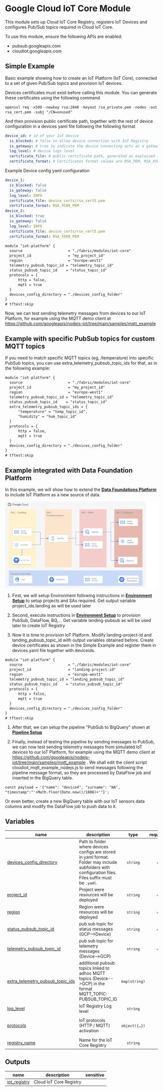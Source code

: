 # Google Cloud IoT Core Module

This module sets up Cloud IoT Core Registry, registers IoT Devices and configures Pub/Sub topics required in Cloud IoT Core.

To use this module, ensure the following APIs are enabled:
* pubsub.googleapis.com
* cloudiot.googleapis.com

## Simple Example

Basic example showing how to create an IoT Platform (IoT Core), connected to a set of given Pub/Sub topics and provision IoT devices.

Devices certificates must exist before calling this module. You can generate these certificates using the following command

```
openssl req -x509 -newkey rsa:2048 -keyout rsa_private.pem -nodes -out rsa_cert.pem -subj "/CN=unused"
```

And then provision public certificate path, together with the rest of device configuration in a devices yaml file following the following format
```yaml
device_id: # id of your IoT Device
  is_blocked: # false to allow device connection with IoT Registry
  is_gateway: # true to indicate the device connecting acts as a gateway for other IoT Devices
  log_level: # device logs level
  certificate_file: # public certificate path, generated as explained in the previous step
  certificate_format: # Certificates format values are RSA_PEM, RSA_X509_PEM, ES256_PEM, and ES256_X509_PEM
```

Example Device config yaml configuration
```yaml
device_1:
  is_blocked: false
  is_gateway: false
  log_level: INFO
  certificate_file: device_certs/rsa_cert5.pem
  certificate_format: RSA_X509_PEM
device_2:
  is_blocked: true
  is_gateway: false
  log_level: INFO
  certificate_file: device_certs/rsa_cert5.pem
  certificate_format: RSA_X509_PEM
```

```hcl
module "iot-platform" {
  source                     = "./fabric/modules/iot-core"
  project_id                 = "my_project_id"
  region                     = "europe-west1"
  telemetry_pubsub_topic_id = "telemetry_topic_id"
  status_pubsub_topic_id    = "status_topic_id"
  protocols = {
      http = false,
      mqtt = true
  }
  devices_config_directory = "./devices_config_folder"
}
# tftest:skip

```

Now, we can test sending telemetry messages from devices to our IoT Platform, for example using the MQTT demo client at https://github.com/googleapis/nodejs-iot/tree/main/samples/mqtt_example

## Example with specific PubSub topics for custom MQTT topics

If you need to match specific MQTT topics (eg, /temperature) into specific PubSub topics, you can use extra_telemetry_pubsub_topic_ids for that, as in the following example:

```hcl
module "iot-platform" {
  source                     = "./fabric/modules/iot-core"
  project_id                 = "my_project_id"
  region                     = "europe-west1"
  telemetry_pubsub_topic_id = "telemetry_topic_id"
  status_pubsub_topic_id    = "status_topic_id"
  extra_telemetry_pubsub_topic_ids = {
      "temperature" = "temp_topic_id",
      "humidity" = "hum_topic_id"
  }
  protocols = {
      http = false,
      mqtt = true
  }
  devices_config_directory = "./devices_config_folder"
}
# tftest:skip

```

## Example integrated with Data Foundation Platform
In this example, we will show how to extend the **[Data Foundations Platform](../../examples/data-solutions/data-platform-foundations/)** to include IoT Platform as a new source of data. 

![Target architecture](./diagram_iot.png)

1. First, we will setup Environment following instructions in **[Environment Setup](../../examples/data-solutions/data-platform-foundations/)** to setup projects and SAs required. Get output variable project_ids.landing as will be used later

1. Second, execute instructions in **[Environment Setup](../../examples/data-solutions/data-platform-foundations/)** to provision PubSub, DataFlow, BQ,... Get variable landing-pubsub as will be used later to create IoT Registry

1. Now it is time to provision IoT Platform. Modify landing-project-id and landing_pubsub_topic_id with output variables obtained before. Create device certificates as shown in the Simple Example and register them in devices.yaml file together with deviceids.

```hcl
module "iot-platform" {
  source                     = "./fabric/modules/iot-core"
  project_id                 = "landing-project-id"
  region                     = "europe-west1"
  telemetry_pubsub_topic_id = "landing_pubsub_topic_id"
  status_pubsub_topic_id    = "status_pubsub_topic_id"
  protocols = {
      http = false,
      mqtt = true
  }
  devices_config_directory = "./devices_config_folder"
}
# tftest:skip
```
1. After that, we can setup the pipeline "PubSub to BigQuery" shown at **[Pipeline Setup](../../examples/data-solutions/data-platform-foundations/)**

1. Finally, instead of testing the pipeline by sending messages to PubSub, we can now test sending telemetry messages from simulated IoT devices to our IoT Platform, for example using the MQTT demo client at https://github.com/googleapis/nodejs-iot/tree/main/samples/mqtt_example . We shall edit the client script cloudiot_mqtt_example_nodejs.js to send messages following the pipeline message format, so they are processed by DataFlow job and inserted in the BigQuery table.
```
const payload = '{"name": "device4", "surname": "NA", "timestamp":"'+Math.floor(Date.now()/1000)+'"}';
```

Or even better, create a new BigQuery table with our IoT sensors data columns and modify the DataFlow job to push data to it.
<!-- BEGIN TFDOC -->

## Variables

| name | description | type | required | default |
|---|---|:---:|:---:|:---:|
| [devices_config_directory](variables.tf#L17) | Path to folder where devices configs are stored in yaml format. Folder may include subfolders with configuration files. Files suffix must be `.yaml`. | <code>string</code> | ✓ |  |
| [project_id](variables.tf#L34) | Project were resources will be deployed | <code>string</code> | ✓ |  |
| [region](variables.tf#L48) | Region were resources will be deployed | <code>string</code> | ✓ |  |
| [status_pubsub_topic_id](variables.tf#L59) | pub sub topic for status messages (GCP-->Device) | <code>string</code> | ✓ |  |
| [telemetry_pubsub_topic_id](variables.tf#L64) | pub sub topic for telemetry messages (Device-->GCP) | <code>string</code> | ✓ |  |
| [extra_telemetry_pubsub_topic_ids](variables.tf#L22) | additional pubsub topics linked to adhoc MQTT topics (Device-->GCP) in the format MQTT_TOPIC: PUBSUB_TOPIC_ID | <code>map&#40;string&#41;</code> |  | <code>&#123;&#125;</code> |
| [log_level](variables.tf#L28) | IoT Registry Log level | <code>string</code> |  | <code>&#34;INFO&#34;</code> |
| [protocols](variables.tf#L39) | IoT protocols (HTTP / MQTT) activation | <code title="object&#40;&#123;&#10;  http &#61; bool,&#10;  mqtt &#61; bool&#10;&#125;&#41;">object&#40;&#123;&#8230;&#125;&#41;</code> |  | <code>&#123; http &#61; true, mqtt &#61; true &#125;</code> |
| [registry_name](variables.tf#L53) | Name for the IoT Core Registry | <code>string</code> |  | <code>&#34;cloudiot-registry&#34;</code> |

## Outputs

| name | description | sensitive |
|---|---|:---:|
| [iot_registry](outputs.tf#L17) | Cloud IoT Core Registry |  |

<!-- END TFDOC -->
